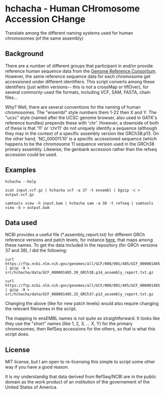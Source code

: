 # hchacha - Human CHromosome Accession CHange

Translate among the different naming systems used for human chromosomes (of the same assembly)

## Background

There are a number of different groups that participant in and/or provide reference human sequence
data from the [Genome Reference Consortium](http://genomereference.org). However, the same reference
sequence data for each chromosome get accessioned under different identifiers. This script converts
among these identifiers (just within versions-- this is not a crossMap or liftOver), for several
commonly-used file formats, including VCF, SAM, FASTA, chain files...

Why? Well, there are several conventions for the naming of human chromosomes. The "ensembl" style
numbers them 1-22 then X and Y. The "ucsc" style (named after the UCSC genome browser, also
used in GATK's reference bundles) prepends these with 'chr'. However, a downside of both of these
is that '11' or 'chr11' do not uniquely identify a sequence (although they may in the context
of a specific assembly version like GRCh38.p13. On the other hand, 'NC_000011.10' is a specific
accessioned sequence (which happens to be the chromosome 11 sequence version used in the
GRCh38 primary assembly. Likewise, the genbank accession rather than the refseq accession could
be used.

## Examples

```
hchacha --help
```

```
zcat input.vcf.gz | hchacha vcf -a 37 -t ensembl | bgzip -c > output.vcf.gz
```

```
samtools view -h input.bam | hchacha sam -a 38 -t refseq | samtools view -b > output.bam
```

## Data used

NCBI provides a useful file (*.assembly_report.txt) for different GRCh reference versions and patch
levels, for instance [here](https://ftp.ncbi.nlm.nih.gov/genomes/all/GCF/000/001/405/GCF_000001405.40_GRCh38.p14/GCF_000001405.40_GRCh38.p14_assembly_report.txt),
that maps among these names. To get the data included in the repository (for GRCh versions 37 and 38), I
did the following:

```
curl https://ftp.ncbi.nlm.nih.gov/genomes/all/GCF/000/001/405/GCF_000001405.40_GRCh38.p14/GCF_000001405.40_GRCh38.p14_assembly_report.txt | gzip -9 > src/hchacha/data/GCF_000001405.39_GRCh38.p14_assembly_report.txt.gz

curl https://ftp.ncbi.nlm.nih.gov/genomes/all/GCF/000/001/405/GCF_000001405.25_GRCh37.p13/GCF_000001405.25_GRCh37.p13_assembly_report.txt | gzip -9 > src/hchacha/data/GCF_000001405.25_GRCh37.p13_assembly_report.txt.gz
```

Changing the above (like for new patch levels) would also require changing the relevant filenames in the script.

The mapping to ensEMBL names is not quite as straightforward. It looks
like they use the "short" names (like 1, 2, 3, ... X, Y) for the primary chromosomes, then RefSeq
accessions for the others, so that is what this script does.

## License

MIT license, but I am open to re-licensing this simple to script some other way if you have a good reason.

It is my understandig that data derived from RefSeq/NCBI are in the public domain as the work
product of an institution of the governement of the United States of America.

